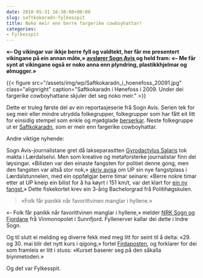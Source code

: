 ```yaml
---
date: 2010-05-31 16:30:08+00:00
slug: saftkokaradn-fylkesspit
title: Noko meir enn berre fargerike cowboyhattar!
categories:
- Fylkesspit
---
```


**«– Og vikingar var ikkje berre fyll og valdtekt, her får me presentert vikingane på ein annan måte,» [avslører Sogn Avis ](http://www.sognavis.no/lokale_nyhende/article5138069.ece)og held fram: «– Me får synt at vikingane også er noko anna enn plyndring, plastikkhjelmar og ølmugger.»**

{{< figure src="/assets/img/wp/Saftkokaradn_i_hoenefoss_20091.jpg" class="alignright" caption="Saftkokaradn i Hønefoss i 2009. Under dei fargerike cowboyhattane skjuler det seg noko meir." >}}

<!--more-->

Dette er truleg første del av ein reportasjeserie frå Sogn Avis. Serien tek for seg meir eller mindre utrydda folkegrupper, folkegrupper som har fått eit litt for einsidig stempel som enkle og mjødglade [berserkar](http://no.wikipedia.org/wiki/Berserk). Neste folkegruppe ut er [Saftkokaradn](http://saftkokaradn.com/forum/), som er meir enn fargerike cowboyhattar.

Andre viktige nyhende:

Sogn Avis-journalistane gret då lakseparasitten [Gyrodactylus Salaris](http://www.ngo.grida.no/ngo/bellona/home/fakta/fakta2.htm) tok makta i Lærdalselvi. Men som kreative og metaforsterke journalistar finn dei løysingar. «Bilisten var den einaste fangsten for politiet denne gong, men den fangsten var altså stor nok,» [skriv avisa](http://www.sognavis.no/lokale_nyhende/article5135478.ece) om UP sin nye fangstplass i Lærdalstunnelen, med ein oppfølgjar berre timar seinare: «Berre nokre timar etter at UP kneip ein bilist for å ha køyrt i 151 km/t, var det klart for [ein ny fangst.](http://www.sognavis.no/lokale_nyhende/article5135948.ece)» Dette fiskekortet krev ein 3-årig Bachelorgrad frå Politihøgskulen.


<blockquote>«Folk får panikk når favorittvinen manglar i hyllene.»</blockquote>


«- Folk får panikk når favorittvinen manglar i hyllene,» melder [NRK Sogn og Fjordane](http://nrk.no/nyheter/distrikt/nrk_sogn_og_fjordane/1.7144577) frå Vinmonopolet i Sunnfjord. Fyllenerver kallar dei dette i Indre Sogn.

Og til slutt ei melding eg diverre fekk med meg litt for seint til å delta: «29. og 30. mai blir det nytt kurs i qigong,» fortel [Firdaposten](http://www.firdaposten.no/lokalnytt/article5123814.ece), og forklarer for dei som framleis er litt i stuss: «Kurset baserer seg på den såkalla biynmetoden.»

Og det var Fylkesspit.
